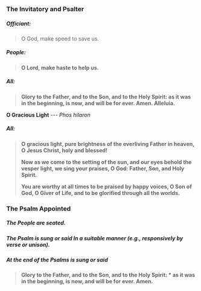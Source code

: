 ### The Invitatory and Psalter
##### Officiant:
> O God, make speed to save us.

##### **People:**
> **O Lord, make haste to help us.**

##### **All:**
> **Glory to the Father, and to the Son, and to the Holy Spirit:
> as it was in the beginning, is now, and will be for ever.  Amen. Alleluia.**

**O Gracious Light** ---   _Phos hilaron_

##### **All:**
> **O gracious light,
> pure brightness of the everliving Father in heaven,
> O Jesus Christ, holy and blessed!**
>
> **Now as we come to the setting of the sun,
> and our eyes behold the vesper light,
> we sing your praises, O God:  Father, Son, and Holy Spirit.**
>
> **You are worthy at all times to be praised by happy voices,
> O Son of God, O Giver of Life,
> and to be glorified through all the worlds.**

### The Psalm Appointed
##### The People are seated.
##### The Psalm is sung or said In a suitable manner (e.g., responsively by verse or unison).

##### At the end of the Psalms is sung or said
> **Glory to the Father, and to the Son, and to the Holy Spirit: *
> as it was in the beginning, is now, and will be for ever. Amen.**
